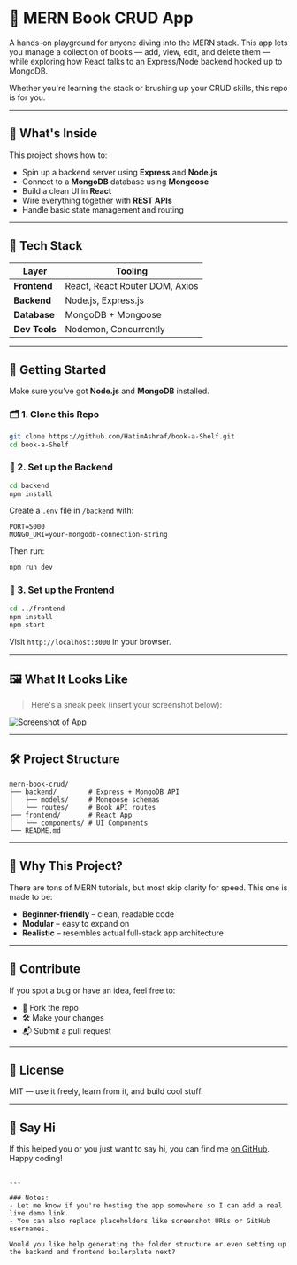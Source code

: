 
# 📘 MERN Book CRUD App

A hands-on playground for anyone diving into the MERN stack. This app lets you manage a collection of books — add, view, edit, and delete them — while exploring how React talks to an Express/Node backend hooked up to MongoDB.

Whether you're learning the stack or brushing up your CRUD skills, this repo is for you.

---

## 🧠 What's Inside

This project shows how to:

- Spin up a backend server using **Express** and **Node.js**
- Connect to a **MongoDB** database using **Mongoose**
- Build a clean UI in **React**
- Wire everything together with **REST APIs**
- Handle basic state management and routing

---

## 🔧 Tech Stack

| Layer        | Tooling                  |
|--------------|---------------------------|
| **Frontend** | React, React Router DOM, Axios |
| **Backend**  | Node.js, Express.js       |
| **Database** | MongoDB + Mongoose        |
| **Dev Tools**| Nodemon, Concurrently     |

---

## 🚀 Getting Started

Make sure you’ve got **Node.js** and **MongoDB** installed.

### 🗂️ 1. Clone this Repo

```bash
git clone https://github.com/HatimAshraf/book-a-Shelf.git
cd book-a-Shelf
````

### 🔌 2. Set up the Backend

```bash
cd backend
npm install
```

Create a `.env` file in `/backend` with:

```
PORT=5000
MONGO_URI=your-mongodb-connection-string
```

Then run:

```bash
npm run dev
```

### 🎨 3. Set up the Frontend

```bash
cd ../frontend
npm install
npm start
```

Visit `http://localhost:3000` in your browser.

---

## 🖼️ What It Looks Like

> Here's a sneak peek (insert your screenshot below):

![Screenshot of App](https://your-screenshot-url.com)

---

## 🛠 Project Structure

```
mern-book-crud/
├── backend/        # Express + MongoDB API
│   ├── models/     # Mongoose schemas
│   └── routes/     # Book API routes
├── frontend/       # React App
│   └── components/ # UI Components
└── README.md
```

---

## 🤔 Why This Project?

There are tons of MERN tutorials, but most skip clarity for speed. This one is made to be:

* **Beginner-friendly** – clean, readable code
* **Modular** – easy to expand on
* **Realistic** – resembles actual full-stack app architecture

---

## 🙌 Contribute

If you spot a bug or have an idea, feel free to:

* 🍴 Fork the repo
* 🛠 Make your changes
* 📬 Submit a pull request

---

## 📄 License

MIT — use it freely, learn from it, and build cool stuff.

---

## 👋 Say Hi

If this helped you or you just want to say hi, you can find me [on GitHub](https://github.com/your-username). Happy coding!

```

---

### Notes:
- Let me know if you're hosting the app somewhere so I can add a real live demo link.
- You can also replace placeholders like screenshot URLs or GitHub usernames.

Would you like help generating the folder structure or even setting up the backend and frontend boilerplate next?
```
